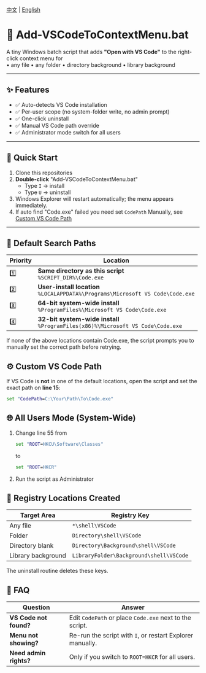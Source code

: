
[中文](./README_CN.md) | [English](./README.md)

# 📜 Add-VSCodeToContextMenu.bat

A tiny Windows batch script that adds **"Open with VS Code"** to the right-click context menu for  
• any file • any folder • directory background • library background

---

## ✨ Features

- ✅ Auto-detects VS Code installation
- ✅ Per-user scope (no system-folder write, no admin prompt)
- ✅ One-click uninstall
- ✅ Manual VS Code path override
- ✅ Administrator mode switch for all users

---

## 🚀 Quick Start

1. Clone this repositories
2. **Double-click** "Add-VSCodeToContextMenu.bat"
   - Type `I` → install  
   - Type `U` → uninstall  
3. Windows Explorer will restart automatically; the menu appears immediately.
4. If auto find "Code.exe" failed you need set `CodePath` Manually, see [Custom VS Code Path](#️-custom-vs-code-path)

---

## 📂 Default Search Paths

| Priority | Location                                                                           |
| -------- | ---------------------------------------------------------------------------------- |
| 1️⃣      | **Same directory as this script**<br>`%SCRIPT_DIR%\Code.exe`                       |
| 2️⃣      | **User-install location**<br>`%LOCALAPPDATA%\Programs\Microsoft VS Code\Code.exe`  |
| 3️⃣      | **64-bit system-wide install**<br>`%ProgramFiles%\Microsoft VS Code\Code.exe`      |
| 4️⃣      | **32-bit system-wide install**<br>`%ProgramFiles(x86)%\Microsoft VS Code\Code.exe` |

If none of the above locations contain Code.exe, the script prompts you to manually set the correct path before retrying.

## ⚙️ Custom VS Code Path

If VS Code is **not** in one of the default locations, open the script and set the exact path on **line 15**:

```bat
set "CodePath=C:\Your\Path\To\Code.exe"
```

## 🌐 All Users Mode (System-Wide)

1. Change line 55 from
    ```bat
    set "ROOT=HKCU\Software\Classes"
    ```
    to
    ```bat
    set "ROOT=HKCR"
    ```
2. Run the script as Administrator

## 📄 Registry Locations Created

| Target Area        | Registry Key                            |
| ------------------ | --------------------------------------- |
| Any file           | `*\shell\VSCode`                        |
| Folder             | `Directory\shell\VSCode`                |
| Directory blank    | `Directory\Background\shell\VSCode`     |
| Library background | `LibraryFolder\Background\shell\VSCode` |

The uninstall routine deletes these keys.

## 🔧 FAQ

| Question               | Answer                                                    |
| ---------------------- | --------------------------------------------------------- |
| **VS Code not found?** | Edit `CodePath` or place `Code.exe` next to the script.   |
| **Menu not showing?**  | Re-run the script with `I`, or restart Explorer manually. |
| **Need admin rights?** | Only if you switch to `ROOT=HKCR` for all users.          |
